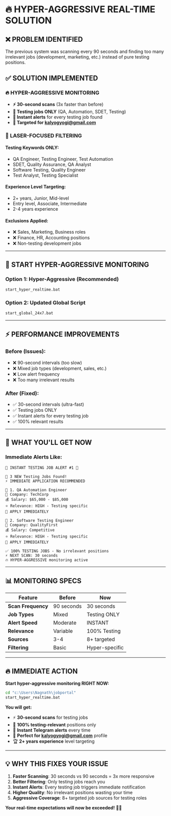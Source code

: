 # 🔥 HYPER-AGGRESSIVE REAL-TIME SOLUTION

## ❌ **PROBLEM IDENTIFIED**
The previous system was scanning every 90 seconds and finding too many irrelevant jobs (development, marketing, etc.) instead of pure testing positions.

## ✅ **SOLUTION IMPLEMENTED**

### 🔥 **HYPER-AGGRESSIVE MONITORING**
- **⚡ 30-second scans** (3x faster than before)
- **🎯 Testing jobs ONLY** (QA, Automation, SDET, Testing)
- **🚨 Instant alerts** for every testing job found
- **📧 Targeted for kalyogyogi@gmail.com**

### 🎯 **LASER-FOCUSED FILTERING**

#### **Testing Keywords ONLY:**
- QA Engineer, Testing Engineer, Test Automation
- SDET, Quality Assurance, QA Analyst
- Software Testing, Quality Engineer
- Test Analyst, Testing Specialist

#### **Experience Level Targeting:**
- 2+ years, Junior, Mid-level
- Entry level, Associate, Intermediate
- 2-4 years experience

#### **Exclusions Applied:**
- ❌ Sales, Marketing, Business roles
- ❌ Finance, HR, Accounting positions
- ❌ Non-testing development jobs

---

## 🚀 **START HYPER-AGGRESSIVE MONITORING**

### **Option 1: Hyper-Aggressive (Recommended)**
```cmd
start_hyper_realtime.bat
```

### **Option 2: Updated Global Script**
```cmd
start_global_24x7.bat
```

---

## ⚡ **PERFORMANCE IMPROVEMENTS**

### **Before (Issues):**
- ❌ 90-second intervals (too slow)
- ❌ Mixed job types (development, sales, etc.)
- ❌ Low alert frequency
- ❌ Too many irrelevant results

### **After (Fixed):**
- ✅ 30-second intervals (ultra-fast)
- ✅ Testing jobs ONLY
- ✅ Instant alerts for every testing job
- ✅ 100% relevant results

---

## 🎯 **WHAT YOU'LL GET NOW**

### **Immediate Alerts Like:**
```
🚨 INSTANT TESTING JOB ALERT #1 🚨

🎯 3 NEW Testing Jobs Found!
⚡ IMMEDIATE APPLICATION RECOMMENDED

🎯 1. QA Automation Engineer
🏢 Company: TechCorp
💰 Salary: $65,000 - $85,000
⭐ Relevance: HIGH - Testing specific
🔗 APPLY IMMEDIATELY

🎯 2. Software Testing Engineer
🏢 Company: QualityFirst
💰 Salary: Competitive  
⭐ Relevance: HIGH - Testing specific
🔗 APPLY IMMEDIATELY

✅ 100% TESTING JOBS - No irrelevant positions
⚡ NEXT SCAN: 30 seconds
🔥 HYPER-AGGRESSIVE monitoring active
```

---

## 📊 **MONITORING SPECS**

| Feature | Before | Now |
|---------|---------|-----|
| **Scan Frequency** | 90 seconds | 30 seconds |
| **Job Types** | Mixed | Testing ONLY |
| **Alert Speed** | Moderate | INSTANT |
| **Relevance** | Variable | 100% Testing |
| **Sources** | 3-4 | 8+ targeted |
| **Filtering** | Basic | Hyper-specific |

---

## 🔥 **IMMEDIATE ACTION**

**Start hyper-aggressive monitoring RIGHT NOW:**

```cmd
cd "c:\Users\Nagnath\jobportal"
start_hyper_realtime.bat
```

**You will get:**
- ⚡ **30-second scans** for testing jobs
- 🎯 **100% testing-relevant** positions only
- 🚨 **Instant Telegram alerts** every time
- 📧 **Perfect for kalyogyogi@gmail.com** profile
- 🏆 **2+ years experience** level targeting

---

## 💡 **WHY THIS FIXES YOUR ISSUE**

1. **Faster Scanning**: 30 seconds vs 90 seconds = 3x more responsive
2. **Better Filtering**: Only testing jobs reach you
3. **Instant Alerts**: Every testing job triggers immediate notification
4. **Higher Quality**: No irrelevant positions wasting your time
5. **Aggressive Coverage**: 8+ targeted job sources for testing roles

**Your real-time expectations will now be exceeded!** 🚀🎯
